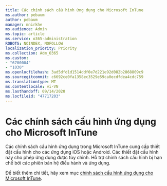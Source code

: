 ```yaml
---
title: Các chính sách cấu hình ứng dụng cho Microsoft InTune
ms.author: pebaum
author: pebaum
manager: mnirkhe
ms.audience: Admin
ms.topic: article
ms.service: o365-administration
ROBOTS: NOINDEX, NOFOLLOW
localization_priority: Priority
ms.collection: Adm_O365
ms.custom:
- "6700004"
- "1030"
ms.openlocfilehash: 3ad5dfd1d1514ddf0e7d221e92d082b2868809c9
ms.sourcegitcommit: c6692ce0fa1358ec3529e59ca0ecdfdea4cdc759
ms.translationtype: MT
ms.contentlocale: vi-VN
ms.lasthandoff: 09/14/2020
ms.locfileid: "47717203"
---
```

# <a name="app-configuration-policies-for-microsoft-intune"></a>Các chính sách cấu hình ứng dụng cho Microsoft InTune

Các chính sách cấu hình ứng dụng trong Microsoft InTune cung cấp thiết đặt cấu hình cho các ứng dụng iOS hoặc Android. Các thiết đặt cấu hình này cho phép ứng dụng được tùy chỉnh. Hỗ trợ chính sách cấu hình bị hạn chế bởi các phiên bản hệ điều hành và ứng dụng.

Để biết thêm chi tiết, hãy xem mục [chính sách cấu hình ứng dụng cho Microsoft InTune](https://docs.microsoft.com/intune/app-configuration-policies-overview).
